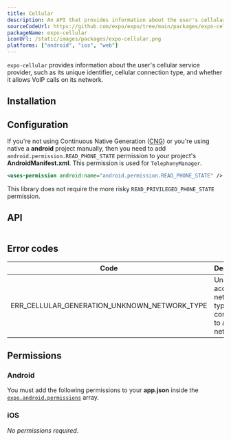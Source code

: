 ```yaml
---
title: Cellular
description: An API that provides information about the user's cellular service provider.
sourceCodeUrl: https://github.com/expo/expo/tree/main/packages/expo-cellular
packageName: expo-cellular
iconUrl: /static/images/packages/expo-cellular.png
platforms: ["android", "ios", "web"]
---
```


`expo-cellular` provides information about the user's cellular service provider, such as its unique identifier, cellular connection type, and whether it allows VoIP calls on its network.

## Installation

## Configuration

If you're not using Continuous Native Generation ([CNG](/workflow/continuous-native-generation/)) or you're using native a **android** project manually, then you need to add `android.permission.READ_PHONE_STATE` permission to your project's **AndroidManifest.xml**. This permission is used for `TelephonyManager`.

```xml android/app/src/main/AndroidManifest.xml
<uses-permission android:name="android.permission.READ_PHONE_STATE" />
```

This library does not require the more risky `READ_PRIVILEGED_PHONE_STATE` permission.

## API

```js

```

## Error codes

| Code                                         | Description                                                          |
| -------------------------------------------- | -------------------------------------------------------------------- |
| ERR_CELLULAR_GENERATION_UNKNOWN_NETWORK_TYPE | Unable to access network type or not connected to a cellular network |

## Permissions

### Android

You must add the following permissions to your **app.json** inside the [`expo.android.permissions`](../config/app/#permissions) array.

### iOS

_No permissions required_.